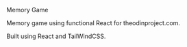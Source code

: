 Memory Game

Memory game using functional React for theodinproject.com.

Built using React and TailWindCSS.